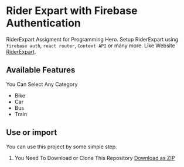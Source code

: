 # Rider Expart with Firebase Authentication
RiderExpart Assigment for Programming Hero. Setup RiderExpart using `firebase auth`, `react router`, `Context API` or many more.
Like Website [RiderExpart](https://riderexpertplus.web.app/).

## Available Features
You Can Select Any Category
- Bike
- Car
- Bus
- Train
## Use or import
You can use this project by some simple step.

1. You Need To Download or Clone This Repository [Download as ZIP](https://github.com/Porgramming-Hero-web-course/react-router-prosany.git)
